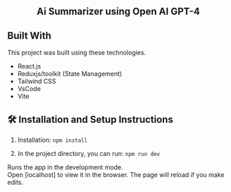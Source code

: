 <h2 align="center">
  Ai Summarizer using Open AI GPT-4
</h2>


## Built With
This project was built using these technologies.

- React.js
- Reduxjs/toolkit (State Management)
- Tailwind CSS
- VsCode
- Vite

## 🛠 Installation and Setup Instructions

1. Installation: `npm install`

2. In the project directory, you can run: `npm run dev`

Runs the app in the development mode.\
Open [localhost] to view it in the browser.
The page will reload if you make edits.
